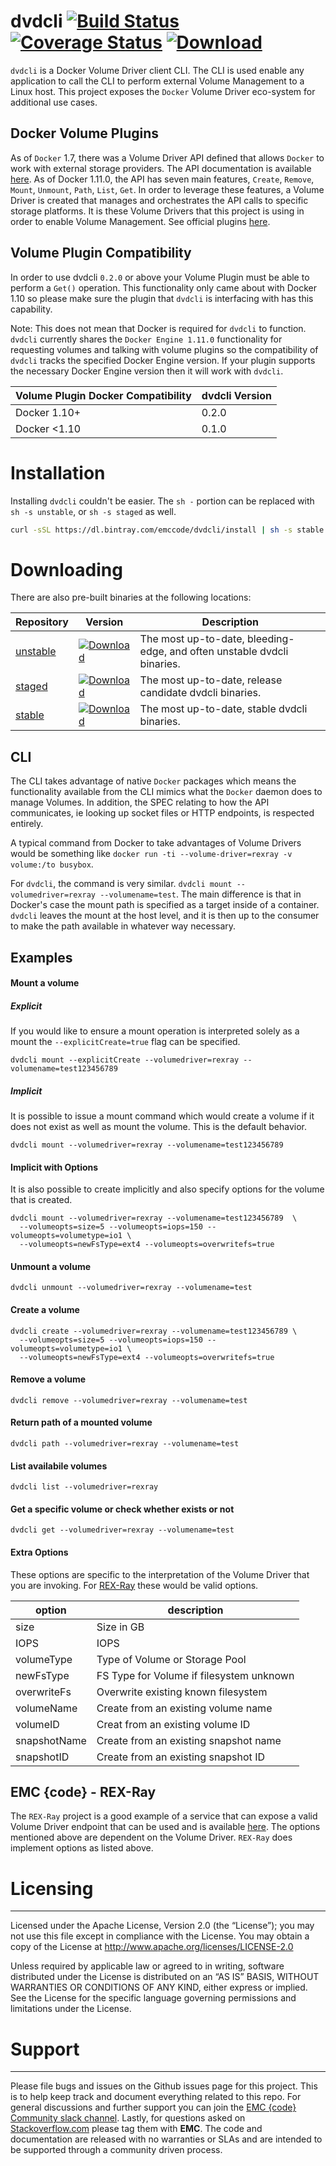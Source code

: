 # dvdcli [![Build Status](http://travis-ci.org/rexray/dvdcli.svg)](https://travis-ci.org/rexray/dvdcli) [![Coverage Status](http://coveralls.io/repos/emccode/dvdcli/badge.svg?branch=master&service=github&cache=0)](https://coveralls.io/github/emccode/dvdcli?branch=master) [ ![Download](http://api.bintray.com/packages/emccode/dvdcli/stable/images/download.svg) ](https://dl.bintray.com/emccode/dvdcli/stable/latest/)
`dvdcli` is a Docker Volume Driver client CLI.  The CLI is used enable any application to call the CLI to perform external Volume Management to a Linux host.  This project exposes the `Docker` Volume Driver eco-system for additional use cases.

Docker Volume Plugins
--------------------

As of `Docker` 1.7, there was a Volume Driver API defined that allows `Docker` to work with external storage providers.  The API documentation is available [here](https://github.com/docker/docker/blob/master/docs/extend/index.md).  As of Docker 1.11.0, the API has seven main features, `Create`, `Remove`, `Mount`, `Unmount`, `Path`, `List`, `Get`.  In order to leverage these features, a Volume Driver is created that manages and orchestrates the API calls to specific storage platforms.  It is these Volume Drivers that this project is using in order to enable Volume Management.  See official plugins [here](https://github.com/docker/docker/blob/master/docs/extend/legacy_plugins.md#volume-plugins).


Volume Plugin Compatibility
---------------------------
In order to use dvdcli `0.2.0` or above your Volume Plugin must be able to perform a `Get()` operation. This functionality only came about with Docker 1.10 so please make sure the plugin that `dvdcli` is interfacing with has this capability.

Note: This does not mean that Docker is required for `dvdcli` to function. `dvdcli` currently shares the `Docker Engine 1.11.0` functionality for requesting volumes and talking with volume plugins so the compatibility of `dvdcli` tracks the specified Docker Engine version. If your plugin supports the necessary Docker Engine version then it will work with `dvdcli`.

Volume Plugin Docker Compatibility | dvdcli Version
---------------------------------- | --------------
Docker 1.10+|0.2.0
Docker <1.10|0.1.0


# Installation
Installing `dvdcli` couldn't be easier.  The `sh -` portion can be replaced with `sh -s unstable`, or `sh -s staged` as well.

```bash
curl -sSL https://dl.bintray.com/emccode/dvdcli/install | sh -s stable
```

# Downloading
There are also pre-built binaries at the following locations:

Repository | Version | Description
---------- | ------- | -----------
[unstable](https://dl.bintray.com/emccode/dvdcli/unstable) | [ ![Download](https://api.bintray.com/packages/emccode/dvdcli/unstable/images/download.svg) ](https://dl.bintray.com/emccode/dvdcli/unstable/latest/) | The most up-to-date, bleeding-edge, and often unstable dvdcli binaries.
[staged](https://dl.bintray.com/emccode/dvdcli/staged)   | [ ![Download](https://api.bintray.com/packages/emccode/dvdcli/staged/images/download.svg) ](https://dl.bintray.com/emccode/dvdcli/staged/latest/) | The most up-to-date, release candidate dvdcli binaries.
[stable](https://dl.bintray.com/emccode/dvdcli/stable)   | [ ![Download](https://api.bintray.com/packages/emccode/dvdcli/stable/images/download.svg) ](https://dl.bintray.com/emccode/dvdcli/stable/latest/) | The most up-to-date, stable dvdcli binaries.

CLI
---
The CLI takes advantage of native `Docker` packages which means the functionality available from the CLI mimics what the `Docker` daemon does to manage Volumes.  In addition, the SPEC relating to how the API communicates, ie looking up socket files or HTTP endpoints, is respected entirely.

A typical command from Docker to take advantages of Volume Drivers would be something like `docker run -ti --volume-driver=rexray -v volume:/to busybox`.

For `dvdcli`, the command is very similar.
`dvdcli mount --volumedriver=rexray --volumename=test`.  The main difference is that in Docker's case the mount path is specified as a target inside of a container.  `dvdcli` leaves the mount at the host level, and it is then up to the consumer to make the path available in whatever way necessary.

Examples
--------
#### Mount a volume
##### Explicit
If you would like to ensure a mount operation is interpreted solely as a mount
the `--explicitCreate=true` flag can be specified.

```
dvdcli mount --explicitCreate --volumedriver=rexray --volumename=test123456789
```

##### Implicit
It is possible to issue a mount command which would create a volume if it does
not exist as well as mount the volume. This is the default behavior.

```
dvdcli mount --volumedriver=rexray --volumename=test123456789
```

#### Implicit with Options
It is also possible to create implicitly and also specify options for the
volume that is created.

```
dvdcli mount --volumedriver=rexray --volumename=test123456789  \
  --volumeopts=size=5 --volumeopts=iops=150 --volumeopts=volumetype=io1 \
  --volumeopts=newFsType=ext4 --volumeopts=overwritefs=true
```

#### Unmount a volume
```
dvdcli unmount --volumedriver=rexray --volumename=test
```

#### Create a volume
```
dvdcli create --volumedriver=rexray --volumename=test123456789 \
  --volumeopts=size=5 --volumeopts=iops=150 --volumeopts=volumetype=io1 \
  --volumeopts=newFsType=ext4 --volumeopts=overwritefs=true
```

#### Remove a volume
```
dvdcli remove --volumedriver=rexray --volumename=test
```

#### Return path of a mounted volume
```
dvdcli path --volumedriver=rexray --volumename=test
```

#### List availabile volumes
```
dvdcli list --volumedriver=rexray
```

#### Get a specific volume or check whether exists or not
```
dvdcli get --volumedriver=rexray --volumename=test
```

#### Extra Options
These options are specific to the interpretation of the Volume Driver that
you are invoking. For [REX-Ray](https://github.com/rexray/rexray) these
would be valid options.

option|description
------|-----------
size|Size in GB
IOPS|IOPS
volumeType|Type of Volume or Storage Pool
newFsType|FS Type for Volume if filesystem unknown
overwriteFs|Overwrite existing known filesystem
volumeName|Create from an existing volume name
volumeID|Creat from an existing volume ID
snapshotName|Create from an existing snapshot name
snapshotID|Create from an existing snapshot ID


EMC {code} - REX-Ray
-------
The `REX-Ray` project is a good example of a service that can expose a valid Volume Driver endpoint that can be used and is available [here](https://github.com/rexray/rexray).  The options mentioned above are dependent on the Volume Driver.  `REX-Ray` does implement options as listed above.

# Licensing
---------
Licensed under the Apache License, Version 2.0 (the “License”); you may not use this file except in compliance with the License. You may obtain a copy of the License at <http://www.apache.org/licenses/LICENSE-2.0>

Unless required by applicable law or agreed to in writing, software distributed under the License is distributed on an “AS IS” BASIS, WITHOUT WARRANTIES OR CONDITIONS OF ANY KIND, either express or implied. See the License for the specific language governing permissions and limitations under the License.

# Support
-------
Please file bugs and issues on the Github issues page for this project. This is to help keep track and document everything related to this repo. For general discussions and further support you can join the [EMC {code} Community slack channel](http://community.emccode.com/). Lastly, for questions asked on [Stackoverflow.com](https://stackoverflow.com) please tag them with **EMC**. The code and documentation are released with no warranties or SLAs and are intended to be supported through a community driven process.
